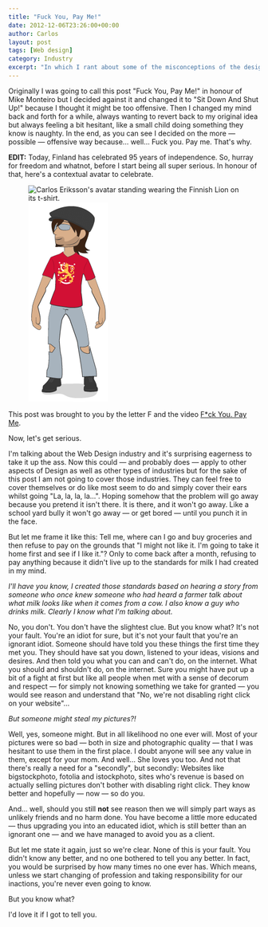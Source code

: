 ```yaml
---
title: "Fuck You, Pay Me!"
date: 2012-12-06T23:26:00+00:00
author: Carlos
layout: post
tags: [Web design]
category: Industry
excerpt: "In which I rant about some of the misconceptions of the design industry."
---
```

Originally I was going to call this post "Fuck You, Pay Me!" in honour of Mike Monteiro but I decided against it and changed it to "Sit Down And Shut Up!" because I thought it might be too offensive. Then I changed my mind back and forth for a while, always wanting to revert back to my original idea but always feeling a bit hesitant, like a small child doing something they know is naughty. In the end, as you can see I decided on the more — possible — offensive way because… well… Fuck you. Pay me. That's why.

**EDIT:** Today, Finland has celebrated 95 years of independence. So, hurray for freedom and whatnot, before I start being all super serious. In honour of that, here's a contextual avatar to celebrate.

<figure class="aside-image">
    <img class="js-lazy-load" data-original="/assets/posts/2012/12/95-and-going.png" alt="Carlos Eriksson's avatar standing wearing the Finnish Lion on its t-shirt.">
  <noscript>
    <img src="/assets/posts/2012/12/95-and-going.png" alt="Carlos Eriksson's avatar standing wearing the Finnish Lion on its t-shirt.">
  </noscript>
</figure>

This post was brought to you by the letter F and the video [F*ck You. Pay Me](http://vimeo.com/22053820). 

Now, let's get serious.

I'm talking about the Web Design industry and it's surprising eagerness to take it up the ass. Now this could — and probably does — apply to other aspects of Design as well as other types of industries but for the sake of this post I am not going to cover those industries. They can feel free to cover themselves or do like most seem to do and simply cover their ears whilst going "La, la, la, la…". Hoping somehow that the problem will go away because you pretend it isn't there. It is there, and it won't go away. Like a school yard bully it won't go away — or get bored — until you punch it in the face.

But let me frame it like this: Tell me, where can I go and buy groceries and then refuse to pay on the grounds that "I might not like it. I'm going to take it home first and see if I like it."? Only to come back after a month, refusing to pay anything because it didn't live up to the standards for milk I had created in my mind.

_I'll have you know, I created those standards based on hearing a story from someone who once knew someone who had heard a farmer talk about what milk looks like when it comes from a cow. I also know a guy who drinks milk. Clearly I know what I'm talking about._

No, you don't. You don't have the slightest clue. But you know what? It's not your fault. You're an idiot for sure, but it's not your fault that you're an ignorant idiot. Someone should have told you these things the first time they met you. They should have sat you down, listened to your ideas, visions and desires. And then told you what you can and can't do, on the internet. What you should and shouldn't do, on the internet. Sure you might have put up a bit of a fight at first but like all people when met with a sense of decorum and respect — for simply not knowing something we take for granted — you would see reason and understand that "No, we're not disabling right click on your website"…

_But someone might steal my pictures?!_

Well, yes, someone might. But in all likelihood no one ever will. Most of your pictures were so bad — both in size and photographic quality — that I was hesitant to use them in the first place. I doubt anyone will see any value in them, except for your mom. And well… She loves you too. And not that there's really a need for a "secondly", but secondly: Websites like bigstockphoto, fotolia and istockphoto, sites who's revenue is based on actually selling pictures don't bother with disabling right click. They know better and hopefully — now — so do you.

And… well, should you still **not** see reason then we will simply part ways as unlikely friends and no harm done. You have become a little more educated — thus upgrading you into an educated idiot, which is still better than an ignorant one — and we have managed to avoid you as a client.

But let me state it again, just so we're clear. None of this is your fault. You didn't know any better, and no one bothered to tell you any better. In fact, you would be surprised by how many times no one ever has. Which means, unless we start changing of profession and taking responsibility for our inactions, you're never even going to know.

But you know what?

I'd love it if I got to tell you.
